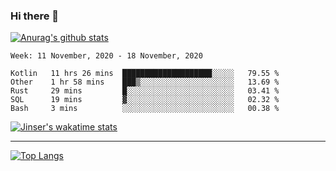 ### Hi there 👋

[![Anurag's github stats](https://github-readme-stats.vercel.app/api?username=jinserrr&show_icons=true)](https://github.com/anuraghazra/github-readme-stats)


<!--START_SECTION:waka-->
```text
Week: 11 November, 2020 - 18 November, 2020

Kotlin   11 hrs 26 mins  ████████████████████░░░░░   79.55 % 
Other    1 hr 58 mins    ███▒░░░░░░░░░░░░░░░░░░░░░   13.69 % 
Rust     29 mins         █░░░░░░░░░░░░░░░░░░░░░░░░   03.41 % 
SQL      19 mins         ▓░░░░░░░░░░░░░░░░░░░░░░░░   02.32 % 
Bash     3 mins          ░░░░░░░░░░░░░░░░░░░░░░░░░   00.38 % 
```
<!--END_SECTION:waka-->

[![Jinser's wakatime stats](https://github-readme-stats.vercel.app/api/wakatime?username=jinser)](https://github.com/anuraghazra/github-readme-stats)

***

[![Top Langs](https://github-readme-stats.vercel.app/api/top-langs/?username=jinserrr)](https://github.com/anuraghazra/github-readme-stats)
